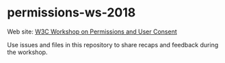 # permissions-ws-2018
Web site: [W3C Workshop on Permissions and User Consent](https://www.w3.org/Privacy/permissions-ws-2018/)

Use issues and files in this repository to share recaps and feedback during the workshop. 
